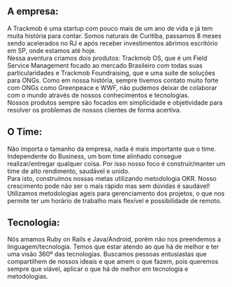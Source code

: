 <h2>A empresa:</h2>
  <p>
      A Trackmob é uma startup com pouco mais de um ano de vida e já tem muita história para contar. Somos naturais de Curitiba, passamos 8 meses sendo acelerados no RJ e após receber investimentos abrimos escritório em SP, onde estamos até hoje. <br/>Nessa aventura criamos dois produtos: Trackmob OS, que é um Field Service Management focado ao mercado Brasileiro com todas suas particularidades e Trackmob Foundraising, que e uma suíte de soluções para ONGs. Como em nossa história, sempre tivemos contato muito forte com ONGs como Greenpeace e WWF, não pudemos deixar de colaborar com o mundo através de nossos conhecimentos e tecnologias. <br/> Nossos produtos sempre são focados em simplicidade e objetividade para resolver os problemas de nossos clientes de forma acertiva.
  </p>

<h2>O Time:</h2>
  <p>
      Não importa o tamanho da empresa, nada é mais importante que o time. Independente do Business, um bom time alinhado consegue realizar/entregar qualquer coisa. Por isso nosso foco é construir/manter um time de alto rendimento, saudável       e unido. <br/> Para isto, construímos nossas metas utilizando metodologia OKR. Nosso crescimento pode não ser o mais rápido mas sem dúvidas é saudável! <br/> Utilizamos metodologias ageis para gerenciamento dos projetos, o que nos permite ter um horário de trabalho mais flexível e possibilidade de remoto. 
  </p>
<h2>Tecnologia:</h2>
<p>
    Nós amamos Ruby on Rails e Java/Android, porém não nos preendemos a linguagem/tecnologia. Temos que estar atendo ao que há de melhor e ter uma visão 360º das tecnologias. Buscamos pessoas entusiastas que compartilhem de nossos ideais e que amem o que fazem, pois queremos sempre que viável, aplicar o que há de melhor em tecnologia e metodologias.
</p>
